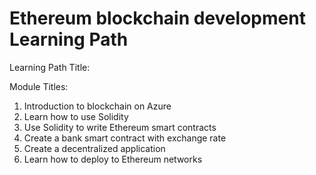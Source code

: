 # Ethereum blockchain development Learning Path

Learning Path Title:

Module Titles:

1. Introduction to blockchain on Azure
2. Learn how to use Solidity
3. Use Solidity to write Ethereum smart contracts
4. Create a bank smart contract with exchange rate
5. Create a decentralized application
6. Learn how to deploy to Ethereum networks
